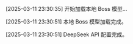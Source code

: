 [2025-03-11 23:30:35] 开始加载本地 Boss 模型...

[2025-03-11 23:30:51] 本地 Boss 模型加载完成。

[2025-03-11 23:30:51] DeepSeek API 配置完成。


